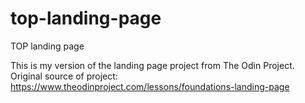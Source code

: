 # top-landing-page
TOP landing page

This is my version of the landing page project from The Odin Project. 
Original source of project: https://www.theodinproject.com/lessons/foundations-landing-page
